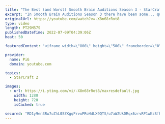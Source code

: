 ```yaml
---
title: "The Best (and Worst) Smooth Brain Auditions Season 3 - StarCraft 2"
excerpt: "In Smooth Brain Auditions Season 3 there have been some... questionable auditions. Here is the best and the worst of the lot, plus a funny highlight  HOW TO AUDITION: Are you the next SMOOTH BRAIN? Send your replay to RateMyStarcraft@gmail.com to audition. Add to the email title: Smooth brain auditions."
originalUrl: https://youtube.com/watch?v=-X8n68rRot8
type: video
length: PT29M57S
publishedDateTime: 2022-07-09T04:39:06Z
heat: 50

featuredContent: "<iframe width=\"800\" height=\"500\" frameborder=\"0\" src=\"https://www.youtube.com/embed/-X8n68rRot8\" allow=\"accelerometer; autoplay; encrypted-media; gyroscope; picture-in-picture\" allowfullscreen></iframe>"

provider:
  name: PiG
  domain: youtube.com

topics:
  - StarCraft 2

images:
  - url: https://i.ytimg.com/vi/-X8n68rRot8/maxresdefault.jpg
    width: 1280
    height: 720
    isCached: true

secured: "RD1y9en3Rw7uZhL0SZKgqPrvuPRoHdLX9QTS/u7aW2UkDRqx6zrvRP1wKzSfhiMOHwn9F2IAI1FcnOWcHDeA/X4Wg1bH8ILcIJaE0M3ZOFiej0lngwvv7kDzEyVcZvrjTNvePOZS4YCdpjL+IvCkCgmFjDXxl8BtnFdYQNjq8UOu33h9VVLkVvmsJmSm2Rge/V7CXbioM+CZ5LQ421KwW68rugl/xcoWk/2LOIrloT/B8rSMiDyUYYlGMSDYq7oYlfBWABb+qJ1XWHttYvXSJqRadAunRMq3W6NH2pwiMnU42lApyTorW9pqzu+lkL0oUuc0soimoA4kD2C2eeL7M+Ma5NsAaHFlUiHf7Mg0VDDBLwVP9pTzR80ArR5yhVltW0H+mkiUqLzwWe8qq4qeG9k7YcZVqAKYFt+731geXXs=;0Io7RdhVF7CMkYR1YOVdcA=="
---
```


